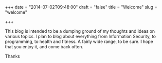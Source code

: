 +++
date = "2014-07-02T09:48:00"
draft = "false"
title = "Welcome"
slug = "welcome"

+++

This blog is intended to be a dumping ground of my thoughts and ideas on various topics. I plan to blog about everything from Information Security, to programming, to health and fitness. A fairly wide range, to be sure. I hope that you enjoy it, and come back often.

Thanks
